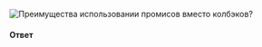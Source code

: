 ![Преимущества использовании промисов вместо колбэков?](https://youtu.be/yvOXvZ8aEFo?t=481)

#### Ответ